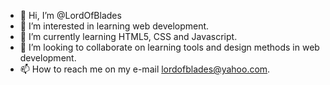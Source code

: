 - 👋 Hi, I’m @LordOfBlades
- 👀 I’m interested in learning web development.
- 🌱 I’m currently learning HTML5, CSS and Javascript.
- 💞️ I’m looking to collaborate on learning tools and design methods in web development.
- 📫 How to reach me on my e-mail lordofblades@yahoo.com.

<!---
LordOfBlades/LordOfBlades is a ✨ special ✨ repository because its `README.md` (this file) appears on your GitHub profile.
You can click the Preview link to take a look at your changes.
--->
